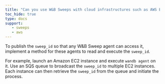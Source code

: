 ```yaml
---
title: "Can you use W&B Sweeps with cloud infrastructures such as AWS Batch, ECS, etc.?"
toc_hide: true
type: docs
support:
   - sweeps
   - aws
---
```

To publish the `sweep_id` so that any W&B Sweep agent can access it, implement a method for these agents to read and execute the `sweep_id`.

For example, launch an Amazon EC2 instance and execute `wandb agent` on it. Use an SQS queue to broadcast the `sweep_id` to multiple EC2 instances. Each instance can then retrieve the `sweep_id` from the queue and initiate the process.
